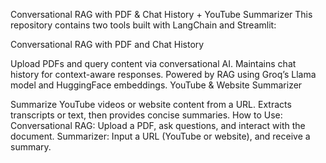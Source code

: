 Conversational RAG with PDF & Chat History + YouTube Summarizer
This repository contains two tools built with LangChain and Streamlit:

Conversational RAG with PDF and Chat History

Upload PDFs and query content via conversational AI.
Maintains chat history for context-aware responses.
Powered by RAG using Groq’s Llama model and HuggingFace embeddings.
YouTube & Website Summarizer

Summarize YouTube videos or website content from a URL.
Extracts transcripts or text, then provides concise summaries.
How to Use:
Conversational RAG: Upload a PDF, ask questions, and interact with the document.
Summarizer: Input a URL (YouTube or website), and receive a summary.

